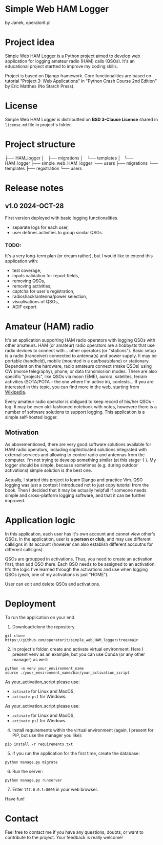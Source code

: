 # Simple Web HAM Logger
by Janek, operatorit.pl

# Project idea

Simple Web HAM Logger is a Python project aimed to develop web application for logging amateur radio (HAM) calls (QSOs). It's an educational project startted to improve my coding skills. 

Project is based on Django framework. Core functionalities are based on tutorial "Project 3: Web Applications" in "Python Crash Course 2nd Edition" by Eric Matthes (No Starch Press).

# License

Simple Web HAM Logger is distributted on __BSD 3-Clause License__ shared in ```license.md``` file in project's folder.

# Project structure

├── HAM_logger
│   ├── migrations
│   └── templates
│       └── HAM_logger
├── simple_web_HAM_logger
└── users
    ├── migrations
    └── templates
        ├── registration
        └── users

# Release notes

## v1.0 2024-OCT-28
First version deployed with basic logging functionalities.
- separate logs for each user,
- user defines activities to group similar QSOs.

### TODO:
It's a very long-term plan (or dream rather), but I would like to extend this application with:
- test coverage,
- inputs validation for report fields,
- removing QSOs,
- removing activities,
- captcha for user's registration,
- radioshack/antenna/power selection,
- visualisations of QSOs,
- ADIF export.

# Amateur (HAM) radio

It's an application supporting HAM radio operators with logging QSOs with other amateurs. HAM (or amateur) radio operators are a hobbysts that use radio devices to connect with... other operators (or "stations"). Basic setup is a radio (tranceiver) connected to antenna(s) and power supply. It may be portable (handheld), mobile (mounted in a car/boat/plane) or stationary. Dependent on the hardware, radio amateurs connect (make QSOs) using CW (morse telegraphy), phone, or data transmission modes. There are also specific "projects", like QSOs via moon (EME), aurora, satelites, terrain activities (SOTA/POTA - the one where I'm active in), contests... If you are interested in this topic, you can find more in the web, starting from [Wikipedia](https://en.wikipedia.org/wiki/Amateur_radio).

Every amateur radio operator is obligued to keep record of his/her QSOs - log. It may be even old-fashioned notebook with notes, howevere there is a number of software solutions to support logging. This application is a simple self-hosted logger.

## Motivation

As abovementioned, there are very good software solutions available for HAM radio operators, including sophisticated solutions integrated with external services and allowing to control radio and antennas from the computer. I'm not trying to develop something similar (at this stage:-) ). My logger should be simple, because sometimes (e.g. during outdoor activations) simple solution is the best one.

Actually, I started this project to learn Django and practice Vim. QSO logging was just a context I introduced not to just copy tutorial from the book. Then I decided that it may be actually helpfull if someone needs simple and cross-platform logging software, and that it can be further improved.

# Application logic

In this application, each user has it's own account and cannot view other's QSOs. In the application, user is a __person or club__, and may use different callsigns in its account (however can also establish different accoutns for different callsigns).

QSOs are groupped in activations. Thus, you need to create an activation first, than add QSO there. Each QSO needs to be assigned to an activation. It's the logic I've learned through the activations and use when logging QSOs (yeah, one of my activations is just "HOME").

User can edit and delete QSOs and activations.

# Deployment

To run the application on your end:
1. Download/clone the repository.
```
git clone https://github.com/operatorit/simple_web_HAM_logger/tree/main
```
2. In project's folder, create and activate  virtual environment. Here I present venv as an example, but you can use Conda (or any other manager) as well:
```
python -m venv your_environment_name
source ./your_environment_name/bin/your_activation_script
```
As your_activation_script please use:
- ```activate``` for Linux and MacOS,
- ```activate.ps1``` for Windows.

As your_activation_script please use:
- ```activate``` for Linux and MacOS,
- ```activate.ps1``` for Windows.

4. Install requirements within the virtual environment (again, I present for PIP, but use the manager you like):
```
pip install -r requirements.txt
```

5. If you run the application for the first time, create the database:
```
python manage.py migrate
```

6. Run the server:
```
python manage.py runserver
```

7. Enter ```127.0.0.1:8000``` in your web browser.

Have fun!

# Contact
Feel free to contact me if you have any questions, doubts, or want to contribute to the project. Your feedback is really welcome!
